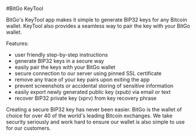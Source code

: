 #BitGo KeyTool

BitGo's KeyTool app makes it simple to generate BIP32 keys for any Bitcoin wallet. KeyTool also provides a seamless way to pair the key with your BitGo wallet.

Features:

- user friendly step-by-step instructions
- generate BIP32 keys in a secure way
- easily pair the keys with your BitGo wallet
- secure connection to our server using pinned SSL certificate
- remove any trace of your key pairs upon exiting the app
- prevent screenshots or accidental storing of sensitive information
- easily export newly generated public key (xpub) via email or text
- recover BIP32 private key (xprv) from key recovery phrase

Creating a secure BIP32 key has never been easier. BitGo is the wallet of choice for over 40 of the world's leading Bitcoin exchanges. We take security seriously and work hard to ensure our wallet is also simple to use for our customers.

